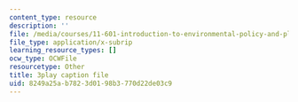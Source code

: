 ```yaml
---
content_type: resource
description: ''
file: /media/courses/11-601-introduction-to-environmental-policy-and-planning-fall-2016/8249a25ab7823d0198b3770d22de03c9_A76FlzncnbU.srt
file_type: application/x-subrip
learning_resource_types: []
ocw_type: OCWFile
resourcetype: Other
title: 3play caption file
uid: 8249a25a-b782-3d01-98b3-770d22de03c9
---
```

